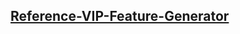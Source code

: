 [Reference-VIP-Feature-Generator](https://github.com/Fay-Ho/Reference-Project/tree/develop/Reference-VIP-Feature-Generator)
---
